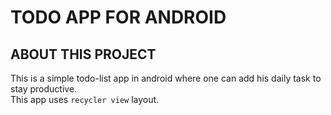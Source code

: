 # TODO APP FOR ANDROID 

## ABOUT THIS PROJECT 
This is a simple todo-list app in android where one can add his daily task to stay productive.  
This app uses `recycler view` layout.

